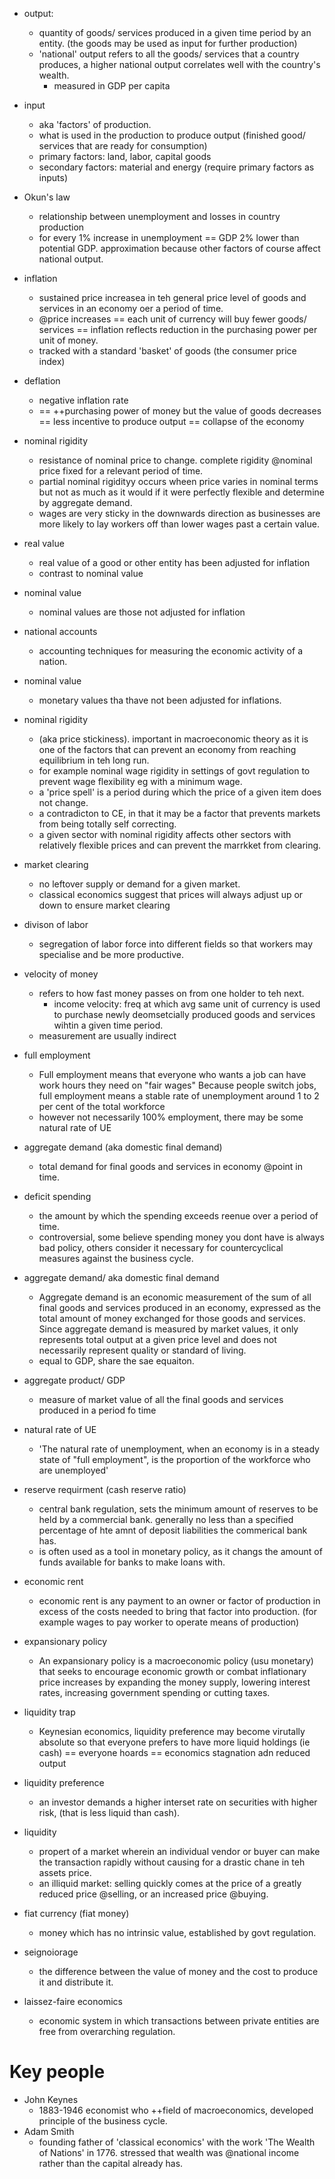 - output:
    + quantity of goods/ services produced in a given time period by an entity. (the goods may be used as input for further production)
    + 'national' output refers to all the goods/ services that a country produces, a higher national output correlates well with the country's wealth.
        * measured in GDP per capita
- input
    + aka 'factors' of production. 
    + what is used in the production to produce output (finished good/ services that are ready for consumption)
    + primary factors: land, labor, capital goods
    + secondary factors: material and energy (require primary factors as inputs)

- Okun's law
    + relationship between unemployment and losses in country production
    + for every 1% increase in unemployment == GDP 2% lower than potential GDP. approximation because other factors of course affect national output.

- inflation
    + sustained price increasea in teh general price level of goods and services in an economy oer a period of time. 
    + @price increases == each unit of currency will buy fewer goods/ services == inflation reflects reduction in the purchasing power per unit of money. 
    + tracked with a standard 'basket' of goods (the consumer price index)

- deflation
    + negative inflation rate
    + == ++purchasing power of money but the value of goods decreases == less incentive to produce output == collapse of the economy

- nominal rigidity
    + resistance of nominal price to change. complete rigidity @nominal price fixed for a relevant period of time. 
    + partial nominal rigidityy  occurs wheen price varies in nominal terms but not as much as it would if it were perfectly flexible and determine by aggregate demand. 
    + wages are very sticky in the downwards direction as businesses are more likely to lay workers off than lower wages past a certain value. 

- real value 
    + real value of a good or other entity has been adjusted for inflation
    + contrast to nominal value

- nominal value
    + nominal values are those not adjusted for inflation

- national accounts
    + accounting techniques for measuring the economic activity of a nation. 

- nominal value
    + monetary values tha thave not been adjusted for inflations. 

- nominal rigidity
    + (aka price stickiness). important in macroeconomic theory as it is one of the factors that can prevent an economy from reaching equilibrium in teh long run. 
    + for example nominal wage rigidity in settings of govt regulation to prevent wage flexibility eg with a minimum wage. 
    + a 'price spell' is a period during which the price of a given item does not change. 
    + a contradicton to CE, in that it may be a factor that prevents markets from being totally self correcting. 
    + a given sector with nominal rigidity affects other sectors with relatively flexible prices and can prevent the marrkket from clearing.

- market clearing
    + no leftover supply or demand for a given market.
    + classical economics suggest that prices will always adjust up or down to ensure market clearing

- divison of labor
    + segregation of labor force into different fields so that workers may specialise and be more productive. 

- velocity of money
    + refers to how fast money passes on from one holder to teh next.
        * income velocity: freq at which avg same unit of currency is used to purchase newly deomsetcially produced goods and services wihtin a given time period. 
    + measurement are usually indirect

- full employment 
    + Full employment means that everyone who wants a job can have work hours they need on "fair wages" Because people switch jobs, full employment means a stable rate of unemployment around 1 to 2 per cent of the total workforce
    + however not necessarily 100% employment, there may be some natural rate of UE


- aggregate demand (aka domestic final demand)
    + total demand for final goods and services in economy @point in time. 

- deficit spending
    + the amount by which the spending exceeds reenue over a period of time. 
    + controversial, some believe spending money you dont have is always bad policy, others consider it necessary for countercyclical measures against the business cycle.

- aggregate demand/ aka domestic final demand
    +  Aggregate demand is an economic measurement of the sum of all final goods and services produced in an economy, expressed as the total amount of money exchanged for those goods and services. Since aggregate demand is measured by market values, it only represents total output at a given price level and does not necessarily represent quality or standard of living.
    +  equal to GDP, share the sae equaiton.
    
- aggregate product/ GDP
    + measure of market value of all the final goods and services produced in a period fo time

- natural rate of UE
    + 'The natural rate of unemployment, when an economy is in a steady state of "full employment", is the proportion of the workforce who are unemployed'

- reserve requirment (cash reserve ratio)
    + central bank regulation, sets the minimum amount of reserves to be held by a commercial bank. generally no less than a specified percentage of hte amnt of deposit liabilities the commerical bank has. 
    + is often used as a tool in monetary policy, as it changs the amount of funds available for banks to make loans with. 

- economic rent
    + economic rent is any payment to an owner or factor of production in excess of the costs needed to bring that factor into production. (for example wages to pay worker to operate means of production)

- expansionary policy
    * An expansionary policy is a macroeconomic policy (usu monetary) that seeks to encourage economic growth or combat inflationary price increases by expanding the money supply, lowering interest rates, increasing government spending or cutting taxes.

- liquidity trap
    + Keynesian economics, liquidity preference may become virutally absolute so that everyone prefers to have more liquid holdings (ie cash) == everyone hoards == economics stagnation adn reduced output 

- liquidity preference
    + an investor demands a higher interset rate on securities with higher risk, (that is less liquid than cash).

- liquidity
    + propert of a market wherein an individual vendor or buyer can make the transaction rapidly without causing for a drastic chane in teh assets price. 
    + an illiquid market: selling quickly comes at the price of a greatly reduced price @selling, or an increased price @buying. 

- fiat currency (fiat money)
    + money which has no intrinsic value, established by govt regulation. 

- seignoiorage
    + the difference between the value of money and the cost to produce it and distribute it. 

- laissez-faire economics
    + economic system in which transactions between private entities are free from overarching regulation. 

# Key people
- John Keynes
    + 1883-1946 economist who ++field of macroeconomics, developed principle of the business cycle.
- Adam Smith
    + founding father of 'classical economics' with the work 'The Wealth of Nations' in 1776. stressed that wealth was @national income rather than the capital already has. 



